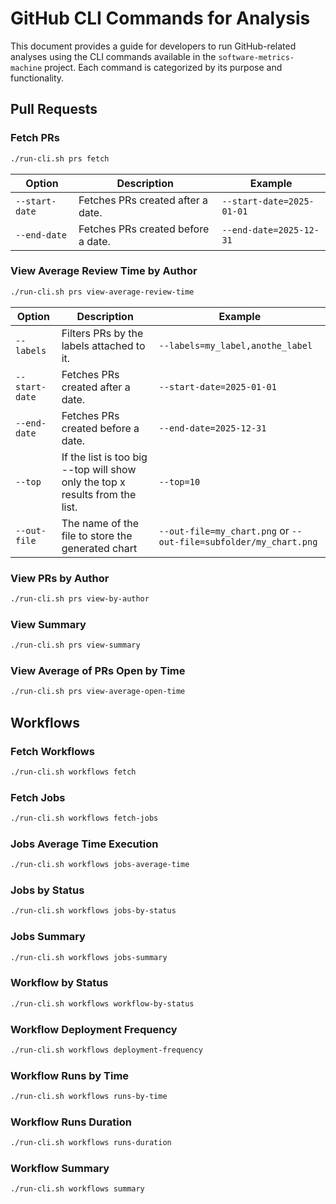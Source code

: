 # GitHub CLI Commands for Analysis

This document provides a guide for developers to run GitHub-related analyses using the CLI commands available in the `software-metrics-machine` project. Each command is categorized by its purpose and functionality.

## Pull Requests

### Fetch PRs

```bash
./run-cli.sh prs fetch
```

| Option         | Description                         | Example                  |
|----------------|-------------------------------------|--------------------------|
| `--start-date` | Fetches PRs created after a date.   | `--start-date=2025-01-01`     |
| `--end-date`   | Fetches PRs created before a date.  | `--end-date=2025-12-31`     |

### View Average Review Time by Author

```bash
./run-cli.sh prs view-average-review-time
```

| Option         | Description                          | Example                  |
|----------------|--------------------------------------|--------------------------|
| `--labels`     | Filters PRs by the labels attached to it.      | `--labels=my_label,anothe_label`       |
| `--start-date` | Fetches PRs created after a date.   | `--start-date=2025-01-01`     |
| `--end-date`   | Fetches PRs created before a date.  | `--end-date=2025-12-31`     |
| `--top`        | If the list is too big --top will show only the top x results from the list.  | `--top=10`     |
| `--out-file`   | The name of the file to store the generated chart  | `--out-file=my_chart.png` or   `--out-file=subfolder/my_chart.png`   |

### View PRs by Author

```bash
./run-cli.sh prs view-by-author
```

### View Summary

```bash
./run-cli.sh prs view-summary
```

### View Average of PRs Open by Time

```bash
./run-cli.sh prs view-average-open-time
```

## Workflows

### Fetch Workflows

```bash
./run-cli.sh workflows fetch
```

### Fetch Jobs

```bash
./run-cli.sh workflows fetch-jobs
```

### Jobs Average Time Execution

```bash
./run-cli.sh workflows jobs-average-time
```

### Jobs by Status

```bash
./run-cli.sh workflows jobs-by-status
```

### Jobs Summary

```bash
./run-cli.sh workflows jobs-summary
```

### Workflow by Status

```bash
./run-cli.sh workflows workflow-by-status
```

### Workflow Deployment Frequency

```bash
./run-cli.sh workflows deployment-frequency
```

### Workflow Runs by Time

```bash
./run-cli.sh workflows runs-by-time
```

### Workflow Runs Duration

```bash
./run-cli.sh workflows runs-duration
```

### Workflow Summary

```bash
./run-cli.sh workflows summary
```
